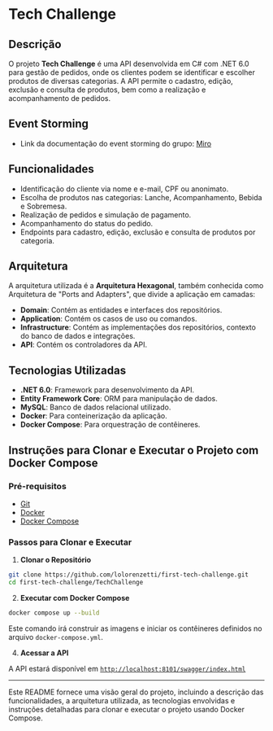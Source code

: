 # Tech Challenge

## Descrição

O projeto **Tech Challenge** é uma API desenvolvida em C# com .NET 6.0 para gestão de pedidos, onde os clientes podem se identificar e escolher produtos de diversas categorias. A API permite o cadastro, edição, exclusão e consulta de produtos, bem como a realização e acompanhamento de pedidos.

## Event Storming
- Link da documentação do event storming do grupo: [Miro](https://miro.com/app/board/uXjVKX1L2Zs=/)

## Funcionalidades

- Identificação do cliente via nome e e-mail, CPF ou anonimato.
- Escolha de produtos nas categorias: Lanche, Acompanhamento, Bebida e Sobremesa.
- Realização de pedidos e simulação de pagamento.
- Acompanhamento do status do pedido.
- Endpoints para cadastro, edição, exclusão e consulta de produtos por categoria.

## Arquitetura

A arquitetura utilizada é a **Arquitetura Hexagonal**, também conhecida como Arquitetura de "Ports and Adapters", que divide a aplicação em camadas:

- **Domain**: Contém as entidades e interfaces dos repositórios.
- **Application**: Contém os casos de uso ou comandos.
- **Infrastructure**: Contém as implementações dos repositórios, contexto do banco de dados e integrações.
- **API**: Contém os controladores da API.

## Tecnologias Utilizadas

- **.NET 6.0**: Framework para desenvolvimento da API.
- **Entity Framework Core**: ORM para manipulação de dados.
- **MySQL**: Banco de dados relacional utilizado.
- **Docker**: Para conteinerização da aplicação.
- **Docker Compose**: Para orquestração de contêineres.

## Instruções para Clonar e Executar o Projeto com Docker Compose

### Pré-requisitos

- [Git](https://git-scm.com/)
- [Docker](https://www.docker.com/)
- [Docker Compose](https://docs.docker.com/compose/)

### Passos para Clonar e Executar

1. **Clonar o Repositório**

```bash
git clone https://github.com/lolorenzetti/first-tech-challenge.git
cd first-tech-challenge/TechChallenge
```

2. **Executar com Docker Compose**

```bash
docker compose up --build
```

Este comando irá construir as imagens e iniciar os contêineres definidos no arquivo `docker-compose.yml`.

4. **Acessar a API**

A API estará disponível em [`http://localhost:8101/swagger/index.html`](http://localhost:8101/swagger/index.html)

---

Este README fornece uma visão geral do projeto, incluindo a descrição das funcionalidades, a arquitetura utilizada, as tecnologias envolvidas e instruções detalhadas para clonar e executar o projeto usando Docker Compose.
